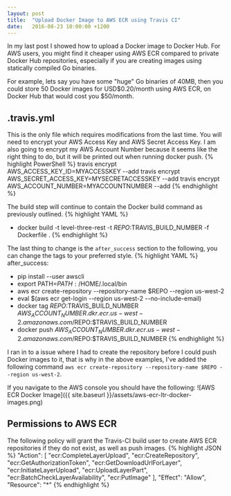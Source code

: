 ```yaml
---
layout: post
title:  "Upload Docker Image to AWS ECR using Travis CI"
date:   2016-08-23 10:00:00 +1200
---
```

In my last post I showed how to upload a Docker image to Docker Hub. For AWS users, you might find it cheaper using AWS ECR compared to private Docker Hub repositories, especially if you are creating images using statically compiled Go binaries.

For example, lets say you have some "huge" Go binaries of 40MB, then you could store 50 Docker images for USD$0.20/month using AWS ECR, on Docker Hub that would cost you $50/month.

## .travis.yml
This is the only file which requires modifications from the last time. You will need to encrypt your AWS Access Key and AWS Secret Access Key. I am also going to encrypt my AWS Account Number because it seems like the right thing to do, but it will be printed out when running docker push.
{% highlight PowerShell %}
travis encrypt AWS_ACCESS_KEY_ID=MYACCESSKEY --add
travis encrypt AWS_SECRET_ACCESS_KEY=MYSECRETACCESSKEY --add
travis encrypt AWS_ACCOUNT_NUMBER=MYACCOUNTNUMBER --add
{% endhighlight %}

The build step will continue to contain the Docker build command as previously outlined.
{% highlight YAML %}
- docker build -t level-three-rest -t $REPO:$TRAVIS_BUILD_NUMBER -f Dockerfile .
{% endhighlight %}

The last thing to change is the `after_success` section to the following, you can change the tags to your preferred style.
{% highlight YAML %}
after_success:
- pip install --user awscli
- export PATH=$PATH:/$HOME/.local/bin
- aws ecr create-repository --repository-name $REPO --region us-west-2
- eval $(aws ecr get-login --region us-west-2 --no-include-email)
- docker tag $REPO:$TRAVIS_BUILD_NUMBER $AWS_ACCOUNT_NUMBER.dkr.ecr.us-west-2.amazonaws.com/$REPO:$TRAVIS_BUILD_NUMBER
- docker push $AWS_ACCOUNT_NUMBER.dkr.ecr.us-west-2.amazonaws.com/$REPO:$TRAVIS_BUILD_NUMBER
{% endhighlight %}

I ran in to a issue where I had to create the repository before I could push Docker images to it, that is why in the above examples, I've added the following command `aws ecr create-repository --repository-name $REPO --region us-west-2`.

If you navigate to the AWS console you should have the following:
![AWS ECR Docker Image]({{ site.baseurl }}/assets/aws-ecr-ltr-docker-images.png)

## Permissions to AWS ECR
The following policy will grant the Travis-CI build user to create AWS ECR repositories if they do not exist, as well as push images.
{% highlight JSON %}
"Action": [
  "ecr:CompleteLayerUpload",
  "ecr:CreateRepository",
  "ecr:GetAuthorizationToken",
  "ecr:GetDownloadUrlForLayer",
  "ecr:InitiateLayerUpload",
  "ecr:UploadLayerPart",
  "ecr:BatchCheckLayerAvailability",
  "ecr:PutImage"
],
"Effect": "Allow",
"Resource": "*"
{% endhighlight %}
